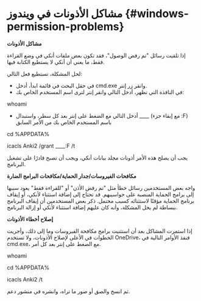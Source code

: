 # مشاكل الأذونات في ويندوز {#windows-permission-problems}

**مشاكل الأذونات**

إذا تلقيت رسائل "تم رفض الوصول"، فقد تكون بعض ملفات أنكي في وضع القراءة فقط، ما
يعني أن أنكي لا يستطيع الكتابة فيها.

لحل المشكلة، تستطيع فعل التالي:

- في حقل البحث في قائمة ابدأ، أدخل cmd.exe وانقر زر إنتر.
- في النافذة التي تظهر، أدخل التالي وانقر إنتر لترى اسم المستخدم الخاص بك:

whoami

- أدخل التالي مع الضغط على إنتر بعد كل سطر، واستبدال ____ (مع إبقاء جزء :F) باسم
المستخدم الخاص بك من الأمر السابق

 cd %APPDATA%

 icacls Anki2 /grant ____:F /t

يجب أن يصلح هذه الأمر أذونات مجلد بيانات أنكي، ويجب أن تصبح قادرًا على تشغيل البرنامج.

**مكافحات الفيروسات/جدار الحماية/مكافحات البرامج الضارة**

واجه بعض المستخدمين رسائل خطأ مثل "تم رفض الأذن" أو "للقراءة فقط" يعود سببها
إلى برامج الحماية المنصبة على حواسيبهم. قد تحتاج إلى إضافة استثناء لأنكي، أو إيقاف
برنامج الحماية مؤقتًا لاستثنائه كسبب محتمل. ذكر بعض المستخدمين أن إيقاف البرنامج ببساطة
لم يحل المشكلة، وأنه كان عليهم إضافة استثناء لأنكي أو إزالة البرنامج.

**إصلاح أخطاء الأذونات**

إذا استمرت المشاكل بعد أن استثنيت برامج مكافحة الفيروسات وما إلى ذلك، وأجريت الخطوات
في الأعلى لإصلاح الأذونات، ولا تستخدم OneDrive، فنفذ الأوامر التالية في cmd.exe،
مع الضغط على إنتر بعد كل أمر.

whoami

cd %APPDATA%

icacls Anki2 /t

ثم انسخ والصق أو صور ما تراه، وانشره في منشور دعم.

